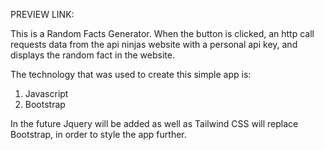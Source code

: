 PREVIEW LINK:

This is a Random Facts Generator.
When the button is clicked, an http call requests data from the api ninjas website with a personal api key, and displays the random fact in the website.

The technology that was used to create this simple app is:
1. Javascript
2. Bootstrap

In the future Jquery will be added as well as Tailwind CSS will replace Bootstrap, in order to style the app further.
